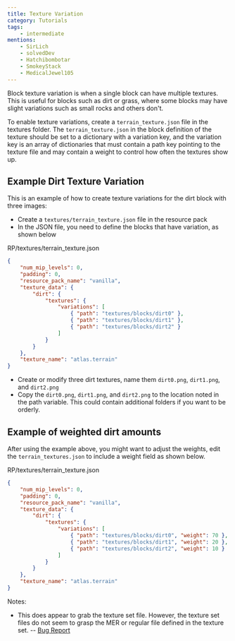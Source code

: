 ```yaml
---
title: Texture Variation
category: Tutorials
tags:
    - intermediate
mentions:
    - SirLich
    - solvedDev
    - Hatchibombotar
    - SmokeyStack
    - MedicalJewel105
---
```


Block texture variation is when a single block can have multiple textures. This is useful for blocks such as dirt or grass, where some blocks may have slight variations such as small rocks and others don't.

To enable texture variations, create a `terrain_texture.json` file in the textures folder. The `terrain_texture.json` in the block definition of the texture should be set to a dictionary with a variation key, and the variation key is an array of dictionaries that must contain a path key pointing to the texture file and may contain a weight to control how often the textures show up.

## Example Dirt Texture Variation

This is an example of how to create texture variations for the dirt block with three images:

-   Create a `textures/terrain_texture.json` file in the resource pack
-   In the JSON file, you need to define the blocks that have variation, as shown below

<CodeHeader>RP/textures/terrain_texture.json</CodeHeader>

```json
{
	"num_mip_levels": 0,
	"padding": 0,
	"resource_pack_name": "vanilla",
	"texture_data": {
		"dirt": {
			"textures": {
				"variations": [
					{ "path": "textures/blocks/dirt0" },
					{ "path": "textures/blocks/dirt1" },
					{ "path": "textures/blocks/dirt2" }
				]
			}
		}
	},
	"texture_name": "atlas.terrain"
}
```

-   Create or modify three dirt textures, name them `dirt0.png`, `dirt1.png`, and `dirt2.png`
-   Copy the `dirt0.png`, `dirt1.png`, and `dirt2.png` to the location noted in the path variable. This could contain additional folders if you want to be orderly.

## Example of weighted dirt amounts

After using the example above, you might want to adjust the weights, edit the `terrain_textures.json` to include a weight field as shown below.

<CodeHeader>RP/textures/terrain_texture.json</CodeHeader>

```json
{
	"num_mip_levels": 0,
	"padding": 0,
	"resource_pack_name": "vanilla",
	"texture_data": {
		"dirt": {
			"textures": {
				"variations": [
					{ "path": "textures/blocks/dirt0", "weight": 70 },
					{ "path": "textures/blocks/dirt1", "weight": 20 },
					{ "path": "textures/blocks/dirt2", "weight": 10 }
				]
			}
		}
	},
	"texture_name": "atlas.terrain"
}
```

Notes:

-   This does appear to grab the texture set file. However, the texture set files do not seem to grasp the MER or regular file defined in the texture set.
    -- [Bug Report](https://bugs.mojang.com/browse/MCPE-126617)
